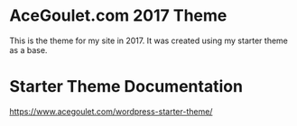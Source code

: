 # AceGoulet.com 2017 Theme
This is the theme for my site in 2017. It was created using my starter theme as a base.

# Starter Theme Documentation
https://www.acegoulet.com/wordpress-starter-theme/